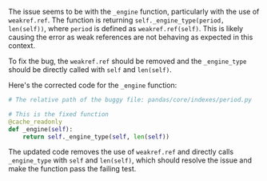 The issue seems to be with the `_engine` function, particularly with the use of `weakref.ref`. The function is returning `self._engine_type(period, len(self))`, where `period` is defined as `weakref.ref(self)`. This is likely causing the error as weak references are not behaving as expected in this context.

To fix the bug, the `weakref.ref` should be removed and the `_engine_type` should be directly called with `self` and `len(self)`.

Here's the corrected code for the `_engine` function:

```python
# The relative path of the buggy file: pandas/core/indexes/period.py

# This is the fixed function
@cache_readonly
def _engine(self):
    return self._engine_type(self, len(self))
```

The updated code removes the use of `weakref.ref` and directly calls `_engine_type` with `self` and `len(self)`, which should resolve the issue and make the function pass the failing test.